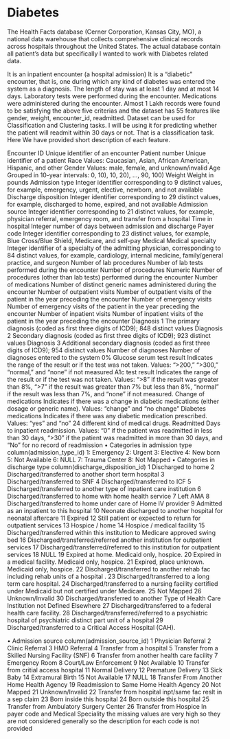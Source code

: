 # Diabetes
The Health Facts database (Cerner Corporation, Kansas City, MO), a national data warehouse that collects comprehensive clinical records across hospitals throughout the United States. The actual database contain all patient’s data but specifically I wanted to work with Diabetes related data.

It is an inpatient encounter (a hospital admission)
It is a “diabetic” encounter, that is, one during which any kind of diabetes was entered the system as a diagnosis.
The length of stay was at least 1 day and at most 14 days.
Laboratory tests were performed during the encounter.
Medications were administered during the encounter. Almost 1 Lakh records were found to be satisfying the above five criterias and the dataset has 55 features like gender, weight, encounter_id, readmitted. Dataset can be used for Classification and Clustering tasks. I will be using it for predicting whether the patient will readmit within 30 days or not. That is a classification task.
Here We have provided short description of each feature.

Encounter ID Unique identifier of an encounter
Patient number Unique identifier of a patient
Race Values: Caucasian, Asian, African American, Hispanic, and other
Gender Values: male, female, and unknown/invalid
Age Grouped in 10-year intervals: 0, 10), 10, 20), …, 90, 100)
Weight Weight in pounds
Admission type Integer identifier corresponding to 9 distinct values, for example, emergency, urgent, elective, newborn, and not available
Discharge disposition Integer identifier corresponding to 29 distinct values, for example, discharged to home, expired, and not available
Admission source Integer identifier corresponding to 21 distinct values, for example, physician referral, emergency room, and transfer from a hospital
Time in hospital Integer number of days between admission and discharge
Payer code Integer identifier corresponding to 23 distinct values, for example, Blue Cross/Blue Shield, Medicare, and self-pay Medical
Medical specialty Integer identifier of a specialty of the admitting physician, corresponding to 84 distinct values, for example, cardiology, internal medicine, family/general practice, and surgeon
Number of lab procedures Number of lab tests performed during the encounter
Number of procedures Numeric Number of procedures (other than lab tests) performed during the encounter
Number of medications Number of distinct generic names administered during the encounter
Number of outpatient visits Number of outpatient visits of the patient in the year preceding the encounter
Number of emergency visits Number of emergency visits of the patient in the year preceding the encounter
Number of inpatient visits Number of inpatient visits of the patient in the year preceding the encounter
Diagnosis 1 The primary diagnosis (coded as first three digits of ICD9); 848 distinct values
Diagnosis 2 Secondary diagnosis (coded as first three digits of ICD9); 923 distinct values
Diagnosis 3 Additional secondary diagnosis (coded as first three digits of ICD9); 954 distinct values
Number of diagnoses Number of diagnoses entered to the system 0%
Glucose serum test result Indicates the range of the result or if the test was not taken. Values: “>200,” “>300,” “normal,” and “none” if not measured
A1c test result Indicates the range of the result or if the test was not taken. Values: “>8” if the result was greater than 8%, “>7” if the result was greater than 7% but less than 8%, “normal” if the result was less than 7%, and “none” if not measured.
Change of medications Indicates if there was a change in diabetic medications (either dosage or generic name). Values: “change” and “no change”
Diabetes medications Indicates if there was any diabetic medication prescribed. Values: “yes” and “no”
24 different kind of medical drugs.
Readmitted Days to inpatient readmission. Values: “0” if the patient was readmitted in less than 30 days, “>30” if the patient was readmitted in more than 30 days, and “No” for no record of readmission
•	Categories in admission type column(admission_type_id)
1: Emergency
2: Urgent
3: Elective
4: New born
5: Not Available
6: NULL
7: Trauma Center
8: Not Mapped
•	Categories in discharge type column(discharge_disposition_id)
1 Discharged to home
2 Discharged/transferred to another short term hospital
3 Discharged/transferred to SNF
4 Discharged/transferred to ICF
5 Discharged/transferred to another type of inpatient care institution
6 Discharged/transferred to home with home health service
7 Left AMA
8 Discharged/transferred to home under care of Home IV provider
9 Admitted as an inpatient to this hospital
10 Neonate discharged to another hospital for neonatal aftercare
11 Expired
12 Still patient or expected to return for outpatient services
13 Hospice / home
14 Hospice / medical facility
15 Discharged/transferred within this institution to Medicare approved swing bed
16 Discharged/transferred/referred another institution for outpatient services
17 Discharged/transferred/referred to this institution for outpatient services
18 NULL
19 Expired at home. Medicaid only, hospice.
20 Expired in a medical facility. Medicaid only, hospice.
21 Expired, place unknown. Medicaid only, hospice.
22 Discharged/transferred to another rehab fac including rehab units of a hospital .
23 Discharged/transferred to a long term care hospital.
24 Discharged/transferred to a nursing facility certified under Medicaid but not certified under Medicare.
25 Not Mapped
26 Unknown/Invalid
30 Discharged/transferred to another Type of Health Care Institution not Defined Elsewhere
27 Discharged/transferred to a federal health care facility.
28 Discharged/transferred/referred to a psychiatric hospital of psychiatric distinct part unit of a hospital
29 Discharged/transferred to a Critical Access Hospital (CAH).

•	Admission source column(admission_source_id)
1 Physician Referral
2 Clinic Referral
3 HMO Referral
4 Transfer from a hospital
5 Transfer from a Skilled Nursing Facility (SNF)
6 Transfer from another health care facility
7 Emergency Room
8 Court/Law Enforcement
9 Not Available
10 Transfer from critial access hospital
11 Normal Delivery
12 Premature Delivery
13 Sick Baby
14 Extramural Birth
15 Not Available
17 NULL
18 Transfer From Another Home Health Agency
19 Readmission to Same Home Health Agency
20 Not Mapped
21 Unknown/Invalid
22 Transfer from hospital inpt/same fac reslt in a sep claim
23 Born inside this hospital
24 Born outside this hospital
25 Transfer from Ambulatory Surgery Center
26 Transfer from Hospice
In payer code and Medical Speciality the missing values are very high so they are not considered generally so the description for each code is not provided
